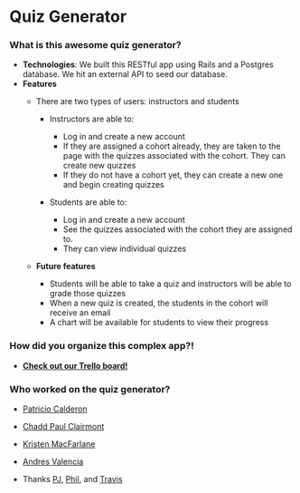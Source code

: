 # Quiz Generator

### What is this awesome quiz generator?

- **Technologies**: We built this RESTful app using Rails and a Postgres database. We hit an external API to seed our database.
- **Features**
  - There are two types of users: instructors and students

    - Instructors are able to:
      - Log in and create a new account
      - If they are assigned a cohort already, they are taken to the page with the quizzes associated with the cohort. They can create new quizzes
      - If they do not have a cohort yet, they can create a new one and begin creating quizzes

    - Students are able to:
      - Log in and create a new account
      - See the quizzes associated with the cohort they are assigned to.
      - They can view individual quizzes

  - **Future features**
    - Students will be able to take a quiz and instructors will be able to grade those quizzes
    - When a new quiz is created, the students in the cohort will receive an email
    - A chart will be available for students to view their progress

### How did you organize this complex app?!

- [**Check out our Trello board!**](https://trello.com/packers1)

### Who worked on the quiz generator?

- [Patricio Calderon](https://github.com/patdel)
- [Chadd Paul Clairmont](https://github.com/chaddpaul)
- [Kristen MacFarlane](https://github.com/krismacfarlane)
- [Andres Valencia](https://github.com/andresv2)

- Thanks [PJ](https://github.com/h4w5), [Phil](https://github.com/phlco), and [Travis](https://github.com/vanderhoop)
